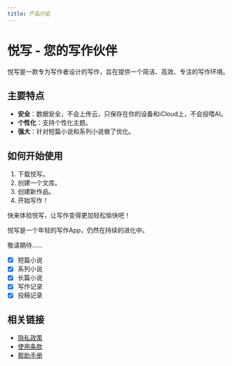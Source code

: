 ```yaml
---
title: 产品介绍
---
```


# 悦写 - 您的写作伙伴

悦写是一款专为写作者设计的写作，旨在提供一个简洁、高效、专注的写作环境。

## 主要特点

- **安全**：数据安全，不会上传云，只保存在你的设备和iCloud上，不会投喂AI。
- **个性化**：支持个性化主题。
- **强大**：针对短篇小说和系列小说做了优化。

## 如何开始使用

1. 下载悦写。
2. 创建一个文库。
3. 创建新作品。
4. 开始写作！

快来体验悦写，让写作变得更加轻松愉快吧！

悦写是一个年轻的写作App，仍然在持续的进化中。

敬请期待……

- [x]  短篇小说
- [x]  系列小说
- [x]  长篇小说
- [x]  写作记录
- [x]  投稿记录

## 相关链接

- [隐私政策](./privacy)
- [使用条款](./usage)
- [帮助手册](./help)